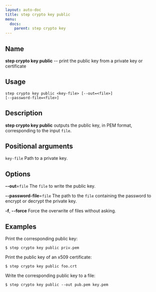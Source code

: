 ```yaml
---
layout: auto-doc
title: step crypto key public
menu:
  docs:
    parent: step crypto key
---
```


## Name
**step crypto key public** -- print the public key from a private key or certificate

## Usage

```raw
step crypto key public <key-file> [--out=<file>]
[--password-file=<file>]
```

## Description

**step crypto key public** outputs the public key, in PEM format, corresponding to
the input `file`.

## Positional arguments

`key-file`
Path to a private key.

## Options


**--out**=`file`
The `file` to write the public key.

**--password-file**=`file`
The path to the `file` containing the password to encrypt or decrypt the private key.

**-f**, **--force**
Force the overwrite of files without asking.

## Examples

Print the corresponding public key:
```shell
$ step crypto key public priv.pem
```

Print the public key of an x509 certificate:
```shell
$ step crypto key public foo.crt
```

Write the corresponding public key to a file:
```shell
$ step crypto key public --out pub.pem key.pem
```

